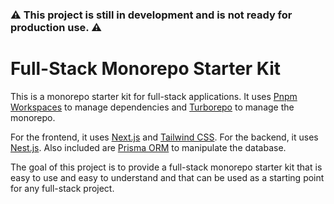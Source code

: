 ### ⚠️ This project is still in development and is not ready for production use. ⚠️

# Full-Stack Monorepo Starter Kit

This is a monorepo starter kit for full-stack applications. It uses [Pnpm Workspaces](https://pnpm.io/workspaces) to manage dependencies and [Turborepo](https://turborepo.com/) to manage the monorepo.

For the frontend, it uses [Next.js](https://nextjs.org/) and [Tailwind CSS](https://tailwindcss.com/).
For the backend, it uses [Nest.js](https://nestjs.com/).
Also included are [Prisma ORM](https://www.prisma.io/) to manipulate the database.

The goal of this project is to provide a full-stack monorepo starter kit that is easy to use and easy to understand and that can be used as a starting point for any full-stack project.

